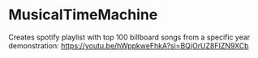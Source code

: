 # MusicalTimeMachine
Creates spotify playlist with top 100 billboard songs from a specific year  
demonstration: https://youtu.be/hWppkweFhkA?si=BQjOrUZ8FIZN9XCb
